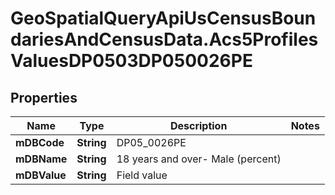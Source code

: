 # GeoSpatialQueryApiUsCensusBoundariesAndCensusData.Acs5ProfilesValuesDP0503DP050026PE

## Properties

Name | Type | Description | Notes
------------ | ------------- | ------------- | -------------
**mDBCode** | **String** | DP05_0026PE | 
**mDBName** | **String** | 18 years and over- Male (percent) | 
**mDBValue** | **String** | Field value | 


